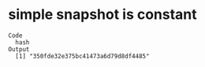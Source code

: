 # simple snapshot is constant

    Code
      hash
    Output
      [1] "350fde32e375bc41473a6d79d8df4485"

